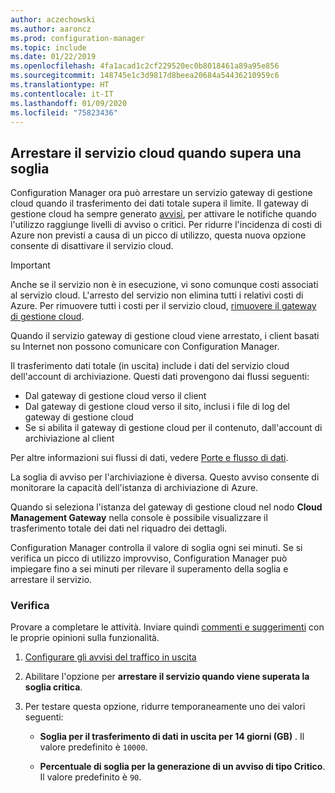 ```yaml
---
author: aczechowski
ms.author: aaroncz
ms.prod: configuration-manager
ms.topic: include
ms.date: 01/22/2019
ms.openlocfilehash: 4fa1acad1c2cf229520ec0b8018461a89a95e856
ms.sourcegitcommit: 148745e1c3d9817d8beea20684a54436210959c6
ms.translationtype: HT
ms.contentlocale: it-IT
ms.lasthandoff: 01/09/2020
ms.locfileid: "75823436"
---
```

## <a name="bkmk_cmg"></a> Arrestare il servizio cloud quando supera una soglia
<!--3735092-->

Configuration Manager ora può arrestare un servizio gateway di gestione cloud quando il trasferimento dei dati totale supera il limite. Il gateway di gestione cloud ha sempre generato [avvisi](/sccm/core/clients/manage/cmg/monitor-clients-cloud-management-gateway#set-up-outbound-traffic-alerts), per attivare le notifiche quando l'utilizzo raggiunge livelli di avviso o critici. Per ridurre l'incidenza di costi di Azure non previsti a causa di un picco di utilizzo, questa nuova opzione consente di disattivare il servizio cloud. 

> [!Important]  
> Anche se il servizio non è in esecuzione, vi sono comunque costi associati al servizio cloud. L'arresto del servizio non elimina tutti i relativi costi di Azure. Per rimuovere tutti i costi per il servizio cloud, [rimuovere il gateway di gestione cloud](/sccm/core/clients/manage/cmg/setup-cloud-management-gateway#modify-a-cmg).  
> 
> Quando il servizio gateway di gestione cloud viene arrestato, i client basati su Internet non possono comunicare con Configuration Manager.  

Il trasferimento dati totale (in uscita) include i dati del servizio cloud dell'account di archiviazione. Questi dati provengono dai flussi seguenti:
- Dal gateway di gestione cloud verso il client  
- Dal gateway di gestione cloud verso il sito, inclusi i file di log del gateway di gestione cloud  
- Se si abilita il gateway di gestione cloud per il contenuto, dall'account di archiviazione al client  

Per altre informazioni sui flussi di dati, vedere [Porte e flusso di dati](/sccm/core/clients/manage/cmg/plan-cloud-management-gateway#ports-and-data-flow).

La soglia di avviso per l'archiviazione è diversa. Questo avviso consente di monitorare la capacità dell'istanza di archiviazione di Azure.

Quando si seleziona l'istanza del gateway di gestione cloud nel nodo **Cloud Management Gateway** nella console è possibile visualizzare il trasferimento totale dei dati nel riquadro dei dettagli. 

Configuration Manager controlla il valore di soglia ogni sei minuti. Se si verifica un picco di utilizzo improvviso, Configuration Manager può impiegare fino a sei minuti per rilevare il superamento della soglia e arrestare il servizio.


### <a name="try-it-out"></a>Verifica

Provare a completare le attività. Inviare quindi [commenti e suggerimenti](/sccm/core/understand/find-help#product-feedback) con le proprie opinioni sulla funzionalità.

1. [Configurare gli avvisi del traffico in uscita](/sccm/core/clients/manage/cmg/monitor-clients-cloud-management-gateway#set-up-outbound-traffic-alerts)  

2. Abilitare l'opzione per **arrestare il servizio quando viene superata la soglia critica**.  

3. Per testare questa opzione, ridurre temporaneamente uno dei valori seguenti:  

    - **Soglia per il trasferimento di dati in uscita per 14 giorni (GB)** . Il valore predefinito è `10000`.  

    - **Percentuale di soglia per la generazione di un avviso di tipo Critico**. Il valore predefinito è `90`.  

